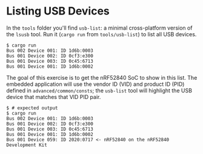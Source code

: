 # Listing USB Devices

In the `tools` folder you'll find `usb-list`: a minimal cross-platform version of the `lsusb` tool. Run it (`cargo run` from `tools/usb-list`) to list all USB devices.

``` console
$ cargo run
Bus 002 Device 001: ID 1d6b:0003
Bus 001 Device 002: ID 0cf3:e300
Bus 001 Device 003: ID 0c45:6713
Bus 001 Device 001: ID 1d6b:0002
```

The goal of this exercise is to get the nRF52840 SoC to show in this list. The embedded application will use the vendor ID (VID) and product ID (PID) defined in `advanced/common/consts`; the `usb-list` tool will highlight the USB device that matches that VID PID pair.

``` console
$ # expected output
$ cargo run
Bus 002 Device 001: ID 1d6b:0003
Bus 001 Device 002: ID 0cf3:e300
Bus 001 Device 003: ID 0c45:6713
Bus 001 Device 001: ID 1d6b:0002
Bus 001 Device 059: ID 2020:0717 <- nRF52840 on the nRF52840 Development Kit
```